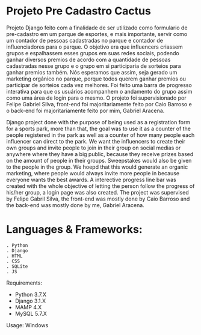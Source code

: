 # Projeto Pre Cadastro Cactus

Projeto Django feito com a finalidade de ser utilizado como formulario de pre-cadastro em um parque de esportes, e mais importante, servir como um contador de pessoas cadastradas no parque e contador de influenciadores para o parque. O objetivo era que influencers criassem grupos e espalhassem esses grupos em suas redes sociais, podendo ganhar diversos premios de acordo com a quantidade de pessoas cadastradas nesse grupo e o grupo em si participaria de sorteios para ganhar premios também. Nós esperamos que assim, seja gerado um marketing orgânico no parque, porque todos querem ganhar premios ou participar de sorteios cada vez melhores. Foi feito uma barra de progresso interativa para que os usuários acompanhem o andamento do grupo assim como uma área de login para o mesmo. O projeto foi supervisionado por Felipe Gabriel Silva, front-end foi majoritariamente feito por Caio Barroso e o back-end foi majoritariamente feito por mim, Gabriel Aracena.

Django project done with the purpose of being used as a registration form for a sports park, more than that, the goal was to use it as a counter of the people registered in the park as well as a counter of how many people each influencer can direct to the park. We want the influencers to create their own groups and invite people to join in their group on social medias or anywhere where they have a big public, because they receive prizes based on the amount of people in their groups. Sweepstakes would also be given to the people in the group. We hoepd that this would generate an organic marketing, where people would always invite more people in because everyone wants the best awards. A interective progress line bar was created with the whole objective of letting the person follow the progress of his/her group, a login page was also created. The project was supervised by Felipe Gabril Silva, the front-end was mostly done by Caio Barroso and the back-end was mostly done by me, Gabriel Aracena. 

# Languages & Frameworks:
    . Python
    . Django
    . HTML
    . CSS
    . SQLite
    . JS

Requirements:
- Python 3.7.X
- Django 3.1.X
- MAMP 4.X
- MySQL 5.7.X


Usage:
    Windows
